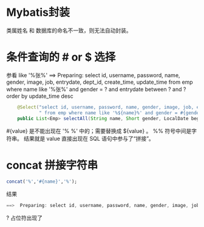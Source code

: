 # Mybatis封装

类属姓名 和 数据库的命名不一致，则无法自动封装。

# 条件查询的 # or $ 选择

参看 like '%张%'
==>  Preparing: select id, username, password, name, gender, image, job, entrydate, dept_id, create_time, update_time from emp where name like '%张%' and gender = ? and entrydate between ? and ? order by update_time desc

```java
    @Select("select id, username, password, name, gender, image, job, entrydate, dept_id, create_time, update_time" +
            " from emp where name like '%${name}%' and gender = #{gender} and entrydate between #{begin} and #{end} order by update_time desc")
    public List<Emp> selectAll(String name, Short gender, LocalDate begin, LocalDate end);
```
#{value} 是不能出现在 '% %' 中的；需要替换成 ${value} 。 %% 符号中间是字符串。
结果就是 value 直接出现在 SQL 语句中参与了“拼接”。

# concat 拼接字符串

```sql
concat('%','#{name}','%');
```
结果
```java
==>  Preparing: select id, username, password, name, gender, image, job, entrydate, dept_id, create_time, update_time from emp where name like concat('%',?,'%') and gender = ? and entrydate between ? and ? order by update_time desc
```
? 占位符出现了
